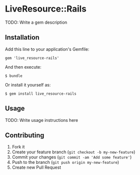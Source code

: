 # LiveResource::Rails

TODO: Write a gem description

## Installation

Add this line to your application's Gemfile:

    gem 'live_resource-rails'

And then execute:

    $ bundle

Or install it yourself as:

    $ gem install live_resource-rails

## Usage

TODO: Write usage instructions here

## Contributing

1. Fork it
2. Create your feature branch (`git checkout -b my-new-feature`)
3. Commit your changes (`git commit -am 'Add some feature'`)
4. Push to the branch (`git push origin my-new-feature`)
5. Create new Pull Request
